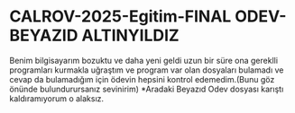 # CALROV-2025-Egitim-FINAL ODEV-BEYAZID ALTINYILDIZ
Benim bilgisayarım bozuktu ve daha yeni geldi uzun bir süre ona gereklli programları kurmakla uğraştım ve program var olan dosyaları bulamadı ve cevap da bulamadığım için ödevin hepsini kontrol edemedim.(Bunu göz önünde bulundurursanız sevinirim)
*Aradaki Beyazıd Odev dosyası karıştı kaldıramıyorum o alaksız.
